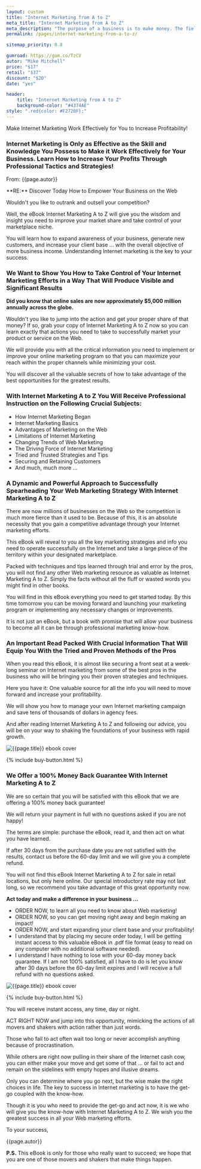 ```yaml
---
layout: custom
title: "Internet Marketing from A to Z"
meta_title: "Internet Marketing from A to Z"
meta_description: "The purpose of a business is to make money. The field of marketing is the most valuable tool in the process of obtaining success from your business"
permalink: /pages/internet-marketing-from-a-to-z/

sitemap_priority: 0.8

gumroad: https://gum.co/TzCV
autor: "Mike Mitchell"
price: "$17"
retail: "$37"
discount: "$20"
date: "yes"

header:
    title: "Internet Marketing from A to Z"
    background-color: "#4374AE"
style: ".red{color: #F2720F};"
---
```


Make Internet Marketing Work Effectively for You to Increase Profitability!

<h3 class="center bold red">Internet Marketing is Only as Effective as the Skill and Knowledge You Possess to Make it Work Effectively for Your Business. Learn How to Increase Your Profits Through Professional Tactics and Strategies!</h3>

<p class="bold no-margin">From: {{page.autor}}</p>
**RE:** Discover Today How to Empower Your Business on the Web

Wouldn't you like to outrank and outsell your competition?

Well, the eBook Internet Marketing A to Z will give you the wisdom and insight you need to improve your market share and take control of your marketplace niche. 

You will learn how to expand awareness of your business, generate new customers, and increase your client base ... with the overall objective of more business income.  Understanding Internet marketing is the key to your success.

<h3 class="center bold red">We Want to Show You How to Take Control of Your Internet Marketing Efforts in a Way That Will Produce Visible and Significant Results</h3>

**Did you know that online sales are now approximately $5,000 million annually across the globe.** 

Wouldn't you like to jump into the action and get your proper share of that money? If so, grab your copy of Internet Marketing A to Z now so you can learn exactly that actions you need to take to successfully market your product or service on the Web.

We will provide you with all the critical information you need to implement or improve your online marketing program so that you can maximize your reach within the proper channels while minimizing your cost.  

You will discover all the valuable secrets of how to take advantage of the best opportunities for the greatest results.

<h3 class="center bold red">
    With Internet Marketing A to Z  You Will Receive Professional Instruction on the Following Crucial Subjects:</h3>

  <ul>
      <li class="checkmark">How Internet Marketing Began</li>
      <li class="checkmark">Internet Marketing Basics</li>
      <li class="checkmark">Advantages of Marketing on the Web</li>
      <li class="checkmark">Limitations of Internet Marketing</li>
      <li class="checkmark">Changing Trends of Web Marketing</li>
      <li class="checkmark">The Driving Force of Internet Marketing</li>
      <li class="checkmark">Tried and Trusted Strategies and Tips</li>
      <li class="checkmark">Securing and Retaining Customers</li>
      <li class="checkmark">And much, much more ...</li>
  </ul>


<h3 class="center bold red">A Dynamic and Powerful Approach to Successfully Spearheading Your Web Marketing Strategy With Internet Marketing A to Z</h3>

<p class="bold">There are now millions of businesses on the Web so the competition is much more fierce than it used to be.  Because of this, it is an absolute necessity that you gain a competitive advantage through your Internet marketing efforts.</p>

This eBook will reveal to you all the key marketing strategies and info you need to operate successfully on the Internet and take a large piece of the territory within your designated marketplace.

Packed with techniques and tips learned through trial and error by the pros, you will not find any other Web marketing resource as valuable as Internet Marketing A to Z.  Simply the facts without all the fluff or wasted words you might find in other books.

You will find in this eBook everything you need to get started today.  By this time tomorrow you can be moving forward and launching your marketing program or implementing any necessary changes or improvements. 

It is not just an eBook, but a book with promise that will allow your business to become all it can be through professional marketing know-how.

<h3 class="center bold red">An Important Read Packed With Crucial Information That Will Equip You With the Tried and Proven Methods of the Pros
    </h3>

When you read this eBook, it is almost like securing a front seat at a week-long seminar on Internet marketing from some of the best pros in the business who will be bringing you their proven strategies and techniques.  

Here you have it: One valuable source for all the info you will need to move forward and increase your profitability.

We will show you how to manage your own Internet marketing campaign and save tens of thousands of dollars in agency fees.  

And after reading Internet Marketing A to Z and following our advice, you will be on your way to shaking the foundations of your business with rapid growth.


<img class="responsive-image" src="{{site.urlimg}}thumb/internet-marketing-from-a-to-z.jpg" alt="{{page.title}} ebook cover">

{% include buy-button.html %}


<h3 class="center bold red">We Offer a 100% Money Back Guarantee With Internet Marketing A to Z</h3>

We are so certain that you will be satisfied with this eBook that we are offering a 100% money back guarantee!  

We will return your payment in full with no questions asked if you are not happy!  

The terms are simple: purchase the eBook, read it, and then act on what you have learned. 

If after 30 days from the purchase date you are not satisfied with the results, contact us before the 60-day limit and we will give you a complete refund.

You will not find this eBook Internet Marketing A to Z  for sale in retail locations, but only here online. Our special introductory rate may not last long, so we recommend you take advantage of this great opportunity now.

**Act today and make a difference in your business ...**

<ul>
    <li class="checkmark">ORDER NOW, to learn all you need to know about Web marketing!</li>
    <li class="checkmark">ORDER NOW, so you can get moving right away and begin making an impact!</li>
    <li class="checkmark">ORDER NOW, and start expanding your client base and your profitability!</li>
    <li class="checkmark bold">I understand that by placing my secure order today, I will be getting instant access to this valuable eBook in .pdf file format (easy to read on any computer with no additional software needed).</li>
    <li class="checkmark bold">I understand I have nothing to lose with your 60-day money back guarantee. If I am not 100% satisfied, all I have to do is let you know after 30 days before the 60-day limit expires and I will receive a full refund with no questions asked.</li>
</ul>


<img class="responsive-image" src="{{site.urlimg}}thumb/internet-marketing-from-a-to-z.jpg" alt="{{page.title}} ebook cover">

{% include buy-button.html %}

<p class="center">You will receive instant access, any time, day or night.</p>

ACT RIGHT NOW and jump into this opportunity, mimicking the actions of all movers and shakers with action rather than just words.  

Those who fail to act often wait too long or never accomplish anything because of procrastination.  

While others are right now pulling in their share of the Internet cash cow, you can either make your move and get some of that ... or fail to act and remain on the sidelines with empty hopes and illusive dreams.

Only you can determine where you go next, but the wise make the right choices in life.  The key to success in Internet marketing is to have the get-go coupled with the know-how. 

Though it is you who need to provide the get-go and act now, it is we who will give you the know-how with Internet Marketing A to Z.  We wish you the greatest success in all your Web marketing efforts.


<p class="bold no-margin">To your success,</p>

{{page.autor}}


**P.S.** This eBook is only for those who really want to succeed; we hope that you are one of those movers and shakers that make things happen.